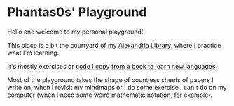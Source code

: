 # Phantas0s' Playground

Hello and welcome to my personal playground!

This place is a bit the courtyard of my [Alexandria Library](https://github.com/Phantas0s/alexandria-library), where I practice what I'm learning. 

It's mostly exercises or [code I copy from a book to learn new languages](https://thevaluable.dev//how-to-learn-programming-language/).

Most of the playground takes the shape of countless sheets of papers I write on, when I revisit my mindmaps or I do some exercise I can't do on my computer (when I need some weird mathematic notation, for example).
